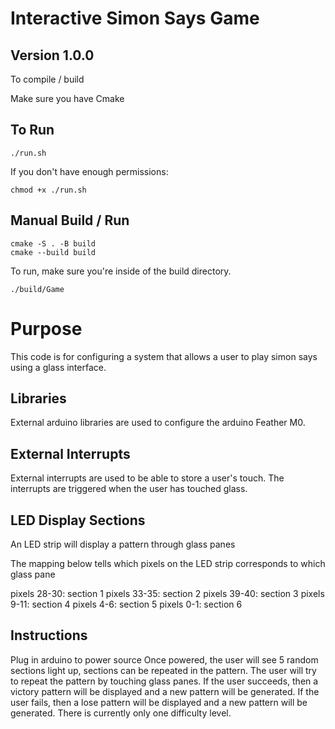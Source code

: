 # Interactive Simon Says Game

## Version 1.0.0

To compile / build

Make sure you have Cmake

## To Run

```shell
./run.sh
```

If you don't have enough permissions:

```shell
chmod +x ./run.sh
```

## Manual Build / Run

```shell
cmake -S . -B build
cmake --build build
```

To run, make sure you're inside of the build directory.

```shell
./build/Game
```

# Purpose

This code is for configuring a system that allows a user to play simon says using a glass interface.

## Libraries

External arduino libraries are used to configure the arduino Feather M0.

## External Interrupts

External interrupts are used to be able to store a user's touch.
The interrupts are triggered when the user has touched glass.

## LED Display Sections

An LED strip will display a pattern through glass panes

The mapping below tells which pixels on the LED strip corresponds to which glass pane

pixels 28-30: section 1
pixels 33-35: section 2
pixels 39-40: section 3
pixels  9-11: section 4
pixels   4-6: section 5
pixels   0-1: section 6

## Instructions

Plug in arduino to power source
Once powered, the user will see 5 random sections light up, sections can be repeated in the pattern.
The user will try to repeat the pattern by touching glass panes.
If the user succeeds, then a victory pattern will be displayed and a new pattern will be generated.
If the user fails, then a lose pattern will be displayed and a new pattern will be generated.
There is currently only one difficulty level.


